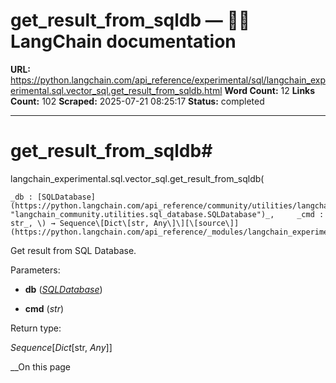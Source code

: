 # get_result_from_sqldb — 🦜🔗 LangChain  documentation

**URL:** https://python.langchain.com/api_reference/experimental/sql/langchain_experimental.sql.vector_sql.get_result_from_sqldb.html
**Word Count:** 12
**Links Count:** 102
**Scraped:** 2025-07-21 08:25:17
**Status:** completed

---

# get\_result\_from\_sqldb\#

langchain\_experimental.sql.vector\_sql.get\_result\_from\_sqldb\(

    _db : [SQLDatabase](https://python.langchain.com/api_reference/community/utilities/langchain_community.utilities.sql_database.SQLDatabase.html#langchain_community.utilities.sql_database.SQLDatabase "langchain_community.utilities.sql_database.SQLDatabase")_,     _cmd : str_, \) → Sequence\[Dict\[str, Any\]\][\[source\]](https://python.langchain.com/api_reference/_modules/langchain_experimental/sql/vector_sql.html#get_result_from_sqldb)\#     

Get result from SQL Database.

Parameters:     

  * **db** \([_SQLDatabase_](https://python.langchain.com/api_reference/community/utilities/langchain_community.utilities.sql_database.SQLDatabase.html#langchain_community.utilities.sql_database.SQLDatabase "langchain_community.utilities.sql_database.SQLDatabase")\)

  * **cmd** \(_str_\)

Return type:     

_Sequence_\[_Dict_\[str, _Any_\]\]

__On this page